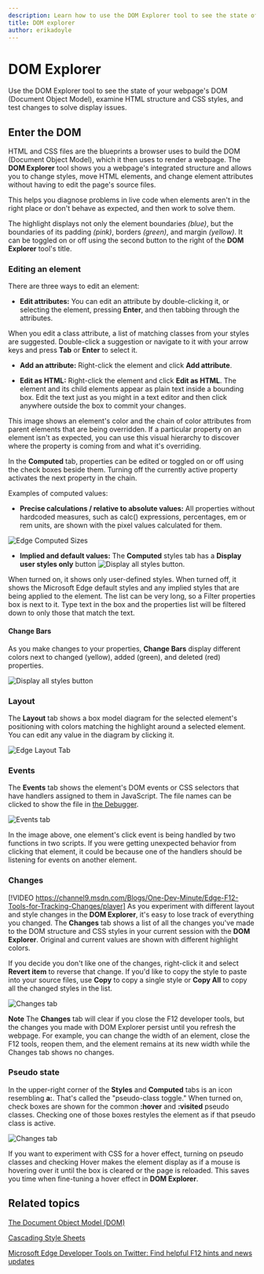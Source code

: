 ```yaml
---
description: Learn how to use the DOM Explorer tool to see the state of your webpage’s Document Object Model (DOM), examine HTML structure and CSS styles, and test changes to solve display issues.
title: DOM explorer
author: erikadoyle
---
```


# DOM Explorer

Use the DOM Explorer tool to see the state of your webpage's DOM (Document Object Model), examine HTML structure and CSS styles, and test changes to solve display issues.

## Enter the DOM
HTML and CSS files are the blueprints a browser uses to build the DOM (Document Object Model), which it then uses to render a webpage. The **DOM Explorer** tool shows you a webpage's integrated structure and allows you to change styles, move HTML elements, and change element attributes without having to edit the page's source files.

This helps you diagnose problems in live code when elements aren't in the right place or don't behave as expected, and then work to solve them.



The highlight displays not only the element boundaries *(blue)*, but the boundaries of its padding *(pink)*, borders *(green)*, and margin *(yellow)*. It can be toggled on or off using the second button to the right of the **DOM Explorer** tool's title.

### Editing an element
There are three ways to edit an element:

  - **Edit attributes:** You can edit an attribute by double-clicking it, or selecting the element, pressing **Enter**, and then tabbing through the attributes.

   When you edit a class attribute, a list of matching classes from your styles are suggested. Double-click a suggestion or navigate to it with your arrow keys and press **Tab** or **Enter** to select it.

  - **Add an attribute:** Right-click the element and click **Add attribute**.

  - **Edit as HTML:** Right-click the element and click **Edit as HTML**. The element and its child elements appear as plain text inside a bounding box. Edit the text just as you might in a text editor and then click anywhere outside the box to commit your changes.


This image shows an element's color and the chain of color attributes from parent elements that are being overridden. If a particular property on an element isn't as expected, you can use this visual hierarchy to discover where the property is coming from and what it's overriding.

In the **Computed** tab, properties can be edited or toggled on or off using the check boxes beside them. Turning off the currently active property activates the next property in the chain.

Examples of computed values:

  - **Precise calculations / relative to absolute values:** All properties without hardcoded measures, such as calc() expressions, percentages, em or rem units, are shown with the pixel values calculated for them.

![Edge Computed Sizes](../media/Edge_DOMExplorer_computedstyles.PNG)

  - **Implied and default values:** The **Computed** styles tab has a **Display user styles only** button ![Display all styles button](../media/F12BlueDOMExplorerDisplayStyles.png).

   When turned on, it shows only user-defined styles. When turned off, it shows the Microsoft Edge default styles and any     implied styles that are being applied to the element. The list can be very long, so a Filter properties box is next to it.  Type text in the box and the properties list will be filtered down to only those that match the text.

#### Change Bars
As you make changes to your properties, **Change Bars** display different colors next to changed (yellow), added (green), and deleted (red) properties.

![Display all styles button](../media/changebars.jpg)

### Layout
The **Layout** tab shows a box model diagram for the selected element's positioning with colors matching the highlight around a selected element. You can edit any value in the diagram by clicking it.

![Edge Layout Tab](../media/Edge_DOMExplorer_layout.PNG)

### Events
The **Events** tab shows the element's DOM events or CSS selectors that have handlers assigned to them in JavaScript. The file names can be clicked to show the file in [the Debugger](../debugger/).

![Events tab](../media/Edge_DOMExplorer_events.PNG)

In the image above, one element's click event is being handled by two functions in two scripts. If you were getting unexpected behavior from clicking that element, it could be because one of the handlers should be listening for events on another element.

### Changes

[!VIDEO https://channel9.msdn.com/Blogs/One-Dev-Minute/Edge-F12-Tools-for-Tracking-Changes/player]
As you experiment with different layout and style changes in the **DOM Explorer**, it's easy to lose track of everything you changed. The **Changes** tab shows a list of all the changes you've made to the DOM structure and CSS styles in your current session with the **DOM Explorer**. Original and current values are shown with different highlight colors.

If you decide you don't like one of the changes, right-click it and select **Revert item** to reverse that change. If you'd like to copy the style to paste into your source files, use **Copy** to copy a single style or **Copy All** to copy all the changed styles in the list.

![Changes tab](../media/Edge_DOMExplorer_changes.png)

**Note**  The **Changes** tab will clear if you close the F12 developer tools, but the changes you made with DOM Explorer persist until you refresh the webpage. For example, you can change the width of an element, close the F12 tools, reopen them, and the element remains at its new width while the Changes tab shows no changes.

### Pseudo state

In the upper-right corner of the **Styles** and **Computed** tabs is an icon resembling **a:**. That's called the "pseudo-class toggle." When turned on, check boxes are shown for the common **:hover** and **:visited** pseudo classes. Checking one of those boxes restyles the element as if that pseudo class is active.

![Changes tab](../media/Edge_DOMExplorer_pseudostate.PNG)

If you want to experiment with CSS for a hover effect, turning on pseudo classes and checking Hover makes the element display as if a mouse is hovering over it until the box is cleared or the page is reloaded. This saves you time when fine-tuning a hover effect in **DOM Explorer**.

## Related topics

[The Document Object Model (DOM)](https://msdn.microsoft.com/library/hh772384.aspx)

[Cascading Style Sheets](https://msdn.microsoft.com/library/ms531209.aspx)

[Microsoft Edge Developer Tools on Twitter: Find helpful F12 hints and news updates](https://twitter.com/EdgeDevTools)
